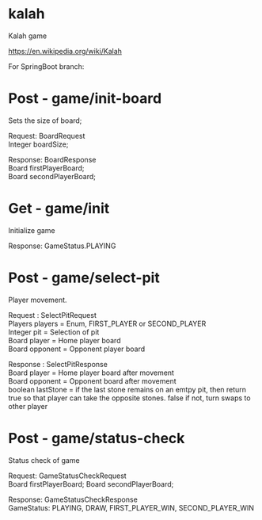 # kalah
Kalah game 

https://en.wikipedia.org/wiki/Kalah

For SpringBoot branch: 

# Post - game/init-board
Sets the size of board;

Request: BoardRequest </br>
Integer boardSize;

Response: BoardResponse </br>
Board firstPlayerBoard; </br>
Board secondPlayerBoard;

# Get - game/init
Initialize game

Response:
GameStatus.PLAYING

# Post - game/select-pit
Player movement. 

Request : SelectPitRequest </br>
Players players = Enum, FIRST_PLAYER or SECOND_PLAYER </br>
Integer pit = Selection of pit </br>
Board player = Home player board </br>
Board opponent = Opponent player board </br>


Response : SelectPitResponse </br>
Board player = Home player board after movement </br>
Board opponent = Opponent board after movement </br>
boolean lastStone = if the last stone remains on an emtpy pit, then return true so that player can take the opposite      stones. false if not, turn swaps to other player

# Post - game/status-check
Status check of game

Request: GameStatusCheckRequest </br>
Board firstPlayerBoard;
Board secondPlayerBoard;

Response: GameStatusCheckResponse </br>
GameStatus: PLAYING, DRAW, FIRST_PLAYER_WIN, SECOND_PLAYER_WIN
